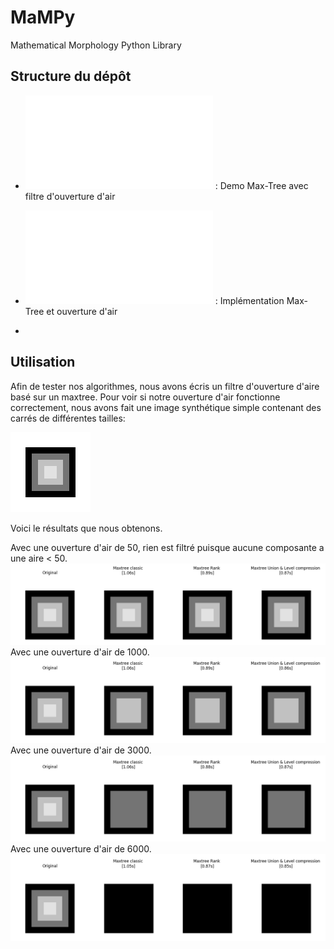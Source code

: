 # MaMPy
Mathematical Morphology Python Library

## Structure du dépôt

* ![MaMPyGUIDemoMaxTree.py](MaMPyGUIDemoMaxTree.py) : Demo Max-Tree avec filtre d'ouverture d'air
* ![maxtree.py](maxtree.py) : Implémentation Max-Tree et ouverture d'air

*

## Utilisation

Afin de tester nos algorithmes, nous avons écris un filtre d'ouverture d'aire basé sur un maxtree.
Pour voir si notre ouverture d'air fonctionne correctement, nous avons fait une image synthétique simple contenant des
carrés de différentes tailles:

![](examples/images/area_test_02_inverted.png)

Voici le résultats que nous obtenons.

Avec une ouverture d'air de 50, rien est filtré puisque aucune composante a une aire < 50.
![](results/area_test_02_inverted_50.png)
Avec une ouverture d'air de 1000.
![](results/area_test_02_inverted_1000.png)
Avec une ouverture d'air de 3000.
![](results/area_test_02_inverted_3000.png)
Avec une ouverture d'air de 6000.
![](results/area_test_02_inverted_6000.png)
